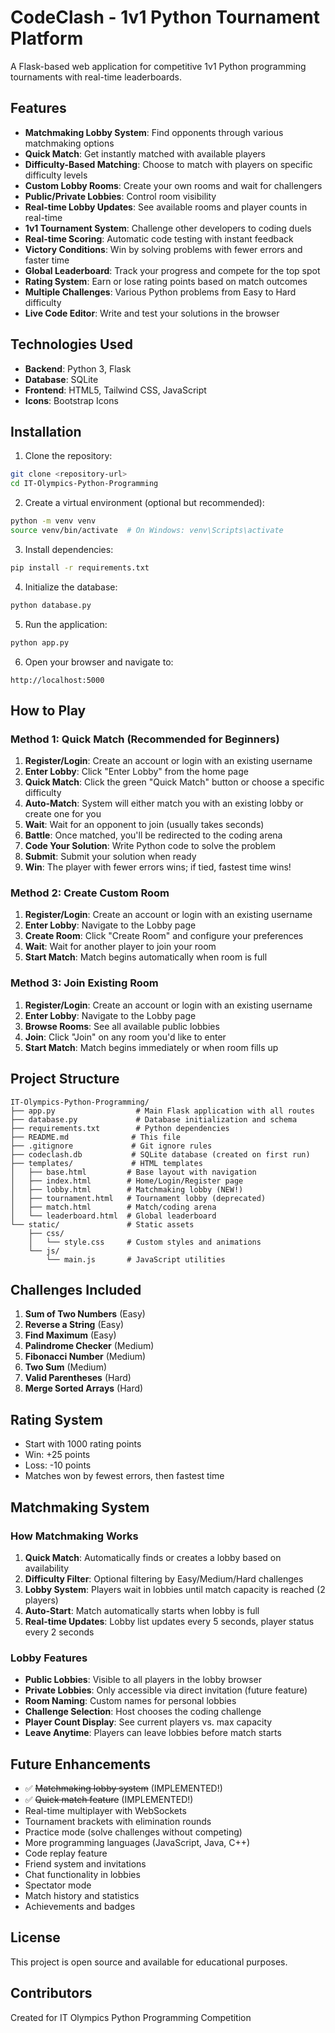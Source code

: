 # CodeClash - 1v1 Python Tournament Platform

A Flask-based web application for competitive 1v1 Python programming tournaments with real-time leaderboards.

## Features

- **Matchmaking Lobby System**: Find opponents through various matchmaking options
- **Quick Match**: Get instantly matched with available players
- **Difficulty-Based Matching**: Choose to match with players on specific difficulty levels
- **Custom Lobby Rooms**: Create your own rooms and wait for challengers
- **Public/Private Lobbies**: Control room visibility
- **Real-time Lobby Updates**: See available rooms and player counts in real-time
- **1v1 Tournament System**: Challenge other developers to coding duels
- **Real-time Scoring**: Automatic code testing with instant feedback
- **Victory Conditions**: Win by solving problems with fewer errors and faster time
- **Global Leaderboard**: Track your progress and compete for the top spot
- **Rating System**: Earn or lose rating points based on match outcomes
- **Multiple Challenges**: Various Python problems from Easy to Hard difficulty
- **Live Code Editor**: Write and test your solutions in the browser

## Technologies Used

- **Backend**: Python 3, Flask
- **Database**: SQLite
- **Frontend**: HTML5, Tailwind CSS, JavaScript
- **Icons**: Bootstrap Icons

## Installation

1. Clone the repository:
```bash
git clone <repository-url>
cd IT-Olympics-Python-Programming
```

2. Create a virtual environment (optional but recommended):
```bash
python -m venv venv
source venv/bin/activate  # On Windows: venv\Scripts\activate
```

3. Install dependencies:
```bash
pip install -r requirements.txt
```

4. Initialize the database:
```bash
python database.py
```

5. Run the application:
```bash
python app.py
```

6. Open your browser and navigate to:
```
http://localhost:5000
```

## How to Play

### Method 1: Quick Match (Recommended for Beginners)
1. **Register/Login**: Create an account or login with an existing username
2. **Enter Lobby**: Click "Enter Lobby" from the home page
3. **Quick Match**: Click the green "Quick Match" button or choose a specific difficulty
4. **Auto-Match**: System will either match you with an existing lobby or create one for you
5. **Wait**: Wait for an opponent to join (usually takes seconds)
6. **Battle**: Once matched, you'll be redirected to the coding arena
7. **Code Your Solution**: Write Python code to solve the problem
8. **Submit**: Submit your solution when ready
9. **Win**: The player with fewer errors wins; if tied, fastest time wins!

### Method 2: Create Custom Room
1. **Register/Login**: Create an account or login with an existing username
2. **Enter Lobby**: Navigate to the Lobby page
3. **Create Room**: Click "Create Room" and configure your preferences
4. **Wait**: Wait for another player to join your room
5. **Start Match**: Match begins automatically when room is full

### Method 3: Join Existing Room
1. **Register/Login**: Create an account or login with an existing username
2. **Enter Lobby**: Navigate to the Lobby page
3. **Browse Rooms**: See all available public lobbies
4. **Join**: Click "Join" on any room you'd like to enter
5. **Start Match**: Match begins immediately or when room fills up

## Project Structure

```
IT-Olympics-Python-Programming/
├── app.py                  # Main Flask application with all routes
├── database.py             # Database initialization and schema
├── requirements.txt        # Python dependencies
├── README.md              # This file
├── .gitignore             # Git ignore rules
├── codeclash.db           # SQLite database (created on first run)
├── templates/             # HTML templates
│   ├── base.html         # Base layout with navigation
│   ├── index.html        # Home/Login/Register page
│   ├── lobby.html        # Matchmaking lobby (NEW!)
│   ├── tournament.html   # Tournament lobby (deprecated)
│   ├── match.html        # Match/coding arena
│   └── leaderboard.html  # Global leaderboard
└── static/               # Static assets
    ├── css/
    │   └── style.css     # Custom styles and animations
    └── js/
        └── main.js       # JavaScript utilities
```

## Challenges Included

1. **Sum of Two Numbers** (Easy)
2. **Reverse a String** (Easy)
3. **Find Maximum** (Easy)
4. **Palindrome Checker** (Medium)
5. **Fibonacci Number** (Medium)
6. **Two Sum** (Medium)
7. **Valid Parentheses** (Hard)
8. **Merge Sorted Arrays** (Hard)

## Rating System

- Start with 1000 rating points
- Win: +25 points
- Loss: -10 points
- Matches won by fewest errors, then fastest time

## Matchmaking System

### How Matchmaking Works

1. **Quick Match**: Automatically finds or creates a lobby based on availability
2. **Difficulty Filter**: Optional filtering by Easy/Medium/Hard challenges
3. **Lobby System**: Players wait in lobbies until match capacity is reached (2 players)
4. **Auto-Start**: Match automatically starts when lobby is full
5. **Real-time Updates**: Lobby list updates every 5 seconds, player status every 2 seconds

### Lobby Features

- **Public Lobbies**: Visible to all players in the lobby browser
- **Private Lobbies**: Only accessible via direct invitation (future feature)
- **Room Naming**: Custom names for personal lobbies
- **Challenge Selection**: Host chooses the coding challenge
- **Player Count Display**: See current players vs. max capacity
- **Leave Anytime**: Players can leave lobbies before match starts

## Future Enhancements

- ✅ ~~Matchmaking lobby system~~ (IMPLEMENTED!)
- ✅ ~~Quick match feature~~ (IMPLEMENTED!)
- Real-time multiplayer with WebSockets
- Tournament brackets with elimination rounds
- Practice mode (solve challenges without competing)
- More programming languages (JavaScript, Java, C++)
- Code replay feature
- Friend system and invitations
- Chat functionality in lobbies
- Spectator mode
- Match history and statistics
- Achievements and badges

## License

This project is open source and available for educational purposes.

## Contributors

Created for IT Olympics Python Programming Competition
